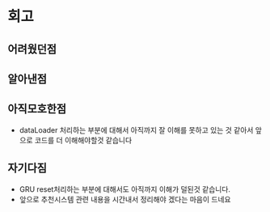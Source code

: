 # 회고<br>
## 어려웠던점<br>
## 알아낸점<br>
## 아직모호한점<br>
- dataLoader 처리하는 부분에 대해서 아직까지 잘 이해를 못하고 있는 것 같아서 앞으로 코드를 더 이해해야할것 같습니다
## 자기다짐<br>
- GRU reset처리하는 부분에 대해서도 아직까지 이해가 덜된것 같습니다.<br>
- 앞으로 추천시스템 관련 내용을 시간내서 정리해야 겠다는 마음이 드네요<br>
